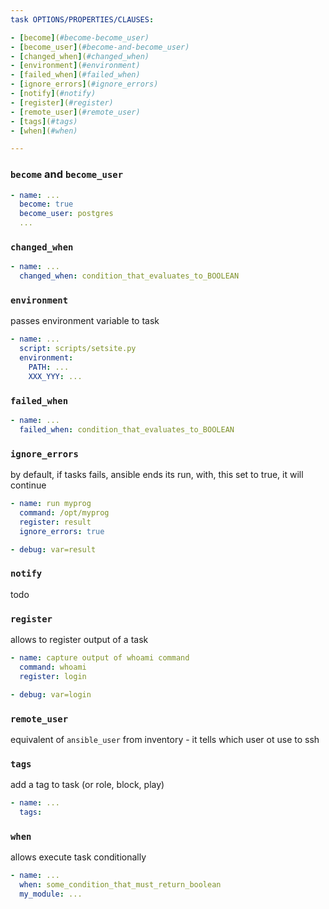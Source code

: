 ```yaml
---
task OPTIONS/PROPERTIES/CLAUSES:

- [become](#become-become_user)
- [become_user](#become-and-become_user)
- [changed_when](#changed_when)
- [environment](#environment)
- [failed_when](#failed_when)
- [ignore_errors](#ignore_errors)
- [notify](#notify)
- [register](#register)
- [remote_user](#remote_user)
- [tags](#tags)
- [when](#when)

---
```


### `become` and `become_user`
```yaml
- name: ...
  become: true
  become_user: postgres
  ...
```

### `changed_when`
```yaml
- name: ...
  changed_when: condition_that_evaluates_to_BOOLEAN
```

### `environment`
passes environment variable to task
```yaml
- name: ...
  script: scripts/setsite.py
  environment:
    PATH: ...
    XXX_YYY: ...
```

### `failed_when`
```yaml
- name: ...
  failed_when: condition_that_evaluates_to_BOOLEAN
```

### `ignore_errors`
by default, if tasks fails, ansible ends its run,
with, this set to true, it will continue
```yaml
- name: run myprog
  command: /opt/myprog
  register: result
  ignore_errors: true

- debug: var=result
```

### `notify`
todo

### `register`
allows to register output of a task
```yaml
- name: capture output of whoami command
  command: whoami
  register: login

- debug: var=login
```

### `remote_user`
equivalent of `ansible_user` from inventory - it tells which user ot use to ssh

### `tags`
add a tag to task (or role, block, play)
```yaml
- name: ...
  tags:
```

### `when`
allows execute task conditionally
```yaml
- name: ...
  when: some_condition_that_must_return_boolean
  my_module: ...
```
